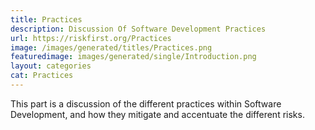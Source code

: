 ```yaml
---
title: Practices
description: Discussion Of Software Development Practices
url: https://riskfirst.org/Practices
image: /images/generated/titles/Practices.png
featuredimage: images/generated/single/Introduction.png
layout: categories
cat: Practices
---
```


This part is a discussion of the different practices within Software Development, and how they mitigate and accentuate the different risks.


<!-- 

- [The Purpose Of The Development Team](Purpose-Development-Team.md)
 - Analysis
 - [Coding (Bets)](Coding-Bets.md)
 - Contract
 - Delivery
 - [Design](Design.md)
 - Documentation
 - [Estimation](Estimates.md)
 - [On-Site-Customer](On-Site-Customer.md)
 - [Prioritisation](Prioritisation.md)
 - [Requirements Capture](Requirements-Capture.md)
 - Real Options
 - Research Spike
 - Review
 - Standards
 - Support
 - Terms-Of-Reference
 - [Testing](Testing.md)
 - Tracking
 - Training
 
 -->